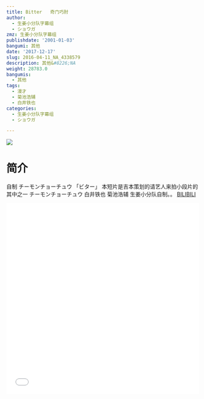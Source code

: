 ```yaml
---
title: Bitter   奇门巧肘
author:
  - 生姜小分队字幕组
  - ショウガ
zmz: 生姜小分队字幕组
publishdate: '2001-01-03'
bangumi: 其他
date: '2017-12-17'
slug: 2016-04-11_NA_4338579
description: 其他&#8226;NA
weight: 28783.0
bangumis:
  - 其他
tags:
  - 漫才
  - 菊池浩辅
  - 白井铁也
categories:
  - 生姜小分队字幕组
  - ショウガ

---
```

![](https://i.imgur.com/bMbzR5r.png)
# 简介  
自制 チーモンチョーチュウ 「ビター」
本短片是吉本策划的请艺人来拍小段片的其中之一 
チーモンチョーチュウ
白井铁也 菊池浩辅
生姜小分队自制。。
  [BILIBILI](https://www.bilibili.com/video/av4338579/)

<div class="vcontainer">  <iframe class="video" src="//www.bilibili.com/blackboard/player.html?aid=4338579" width="100%" height="500" frameborder="0" allowfullscreen="allowfullscreen"></iframe></div>

